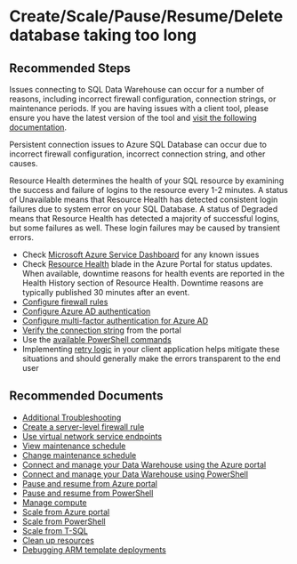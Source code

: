 <properties
	pageTitle="Create/Scale/Pause/Resume/Delete operation taking too long"
	description="Create/Scale/Pause/Resume/Delete operation taking too long"
	service="microsoft.sql"
	resource="servers"
	authors="saltug,happynicolle"
	ms.author="saltug,nicw"
	supportTopicIds=""
	productPesIds=""
	displayOrder="4"
	selfHelpType="resource"
	resourceTags="datawarehouse"
	articleId="dw-createscalepauseresumedelete-takingtoolong-mooncake-new-st"
	cloudEnvironments="MoonCake"
	ownershipId="AzureData_AzureSQLDB"
/>
# Create/Scale/Pause/Resume/Delete database taking too long

## **Recommended Steps**

Issues connecting to SQL Data Warehouse can occur for a number of reasons, including incorrect firewall configuration, connection strings, or maintenance periods. If you are having issues with a client tool, please ensure you have the latest version of the tool and [visit the following documentation](https://docs.azure.cn/sql-data-warehouse/sql-data-warehouse-troubleshoot#tools).

Persistent connection issues to Azure SQL Database can occur due to incorrect firewall configuration, incorrect connection string, and other causes.

Resource Health determines the health of your SQL resource by examining the success and failure of logins to the resource every 1-2 minutes. A status of Unavailable means that Resource Health has detected consistent login failures due to system error on your SQL Database. A status of Degraded means that Resource Health has detected a majority of successful logins, but some failures as well. These login failures may be caused by transient errors.

* Check [Microsoft Azure Service Dashboard](https://www.azure.cn/support/service-dashboard/) for any known issues
* Check [Resource Health](https://docs.azure.cn/service-health/resource-health-overview) blade in the Azure Portal for status updates. When available, downtime reasons for health events are reported in the Health History section of Resource Health. Downtime reasons are typically published 30 minutes after an event.
* [Configure firewall rules](https://docs.azure.cn/sql-data-warehouse/create-data-warehouse-portal#create-a-server-level-firewall-rule)
* [Configure Azure AD authentication](https://docs.azure.cn/sql-database/sql-database-aad-authentication-configure?WT.mc_id=pid:13491:sid:32745423/)
* [Configure multi-factor authentication for Azure AD](https://docs.azure.cn/sql-database/sql-database-ssms-mfa-authentication-configure?WT.mc_id=pid:13491:sid:32745423/)
* [Verify the connection string](https://docs.azure.cn/sql-data-warehouse/sql-data-warehouse-connect-overview#find-your-server-name) from the portal
* Use the [available PowerShell commands](https://docs.microsoft.com/powershell/module/azurerm.sql/?view=azurermps-6.3.0#sql)
* Implementing [retry logic](https://docs.azure.cn/sql-database/sql-database-connectivity-issues#retry-logic-for-transient-errors) in your client application helps mitigate these situations and should generally make the errors transparent to the end user

## **Recommended Documents**

* [Additional Troubleshooting](https://docs.azure.cn/sql-data-warehouse/sql-data-warehouse-troubleshoot)
* [Create a server-level firewall rule](https://docs.azure.cn/sql-data-warehouse/create-data-warehouse-portal#create-a-server-level-firewall-rule)
* [Use virtual network service endpoints](https://docs.azure.cn/sql-database/sql-database-vnet-service-endpoint-rule-overview?toc=/azure/sql-data-warehouse/toc.json)
* [View maintenance schedule](https://docs.azure.cn/sql-data-warehouse/viewing-maintenance-schedule)
* [Change maintenance schedule](https://docs.azure.cn/sql-data-warehouse/changing-maintenance-schedule)
* [Connect and manage your Data Warehouse using the Azure portal](https://docs.azure.cn/sql-data-warehouse/create-data-warehouse-portal)
* [Connect and manage your Data Warehouse using PowerShell](https://docs.azure.cn/sql-data-warehouse/create-data-warehouse-powershell)
* [Pause and resume from Azure portal](https://docs.azure.cn/sql-data-warehouse/pause-and-resume-compute-portal)
* [Pause and resume from PowerShell](https://docs.azure.cn/sql-data-warehouse/pause-and-resume-compute-powershell)
* [Manage compute](https://docs.azure.cn/sql-data-warehouse/sql-data-warehouse-manage-compute-overview)
* [Scale from Azure portal](https://docs.azure.cn/sql-data-warehouse/quickstart-scale-compute-portal)
* [Scale from PowerShell](https://docs.azure.cn/sql-data-warehouse/quickstart-scale-compute-powershell)
* [Scale from T-SQL](https://docs.azure.cn/sql-data-warehouse/quickstart-scale-compute-tsql)
* [Clean up resources](https://docs.azure.cn/sql-data-warehouse/pause-and-resume-compute-powershell#clean-up-resources)
* [Debugging ARM template deployments](https://azure.microsoft.com/blog/debugging-arm-template-deployments?WT.mc_id=pid:13491:sid:32630406/)
